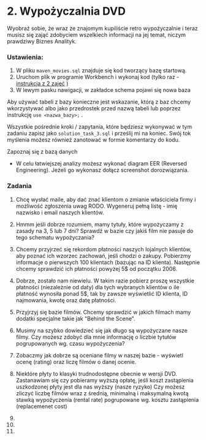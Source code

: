 # 2. Wypożyczalnia DVD

Wyobraź sobie, że wraz ze znajomym kupiliście retro wypożyczalnie i teraz musisz się zająć zdobyciem wszelkiech informacji na jej temat, niczym prawdziwy Biznes Analityk. 


### Ustawienia:

1. W pliku `maven_movies.sql` znajduje się kod tworzący bazę startową.
2. Uruchom plik w programie Workbench i wykonaj kod (tylko raz - [instrukcja z 2 zajęć](https://youtu.be/so7xe0pO-bE?t=101) )
3. W lewym pasku nawigacji, w zakładce schema pojawi się nowa baza

Aby używać tabeli z bazy konieczne jest wskazanie, którą z baz chcemy wkorzystywać albo jako przedrostek przed nazwą tabeli lub poprzez instrukcję `use <nazwa_bazy>;` .

Wszystkie pośrednie kroki / zapytania, które będziesz wykonywać w tym zadaniu zapisz jako `solution_task_3.sql` i prześlij mi na koniec. Swój tok myślenia możesz również zanotować w formie komentarzy do kodu.


Zapoznaj się z bazą danych

- W celu łatwiejszej analizy możesz wykonać diagram EER (Reversed Engineering). Jeżeli go wykonasz dołącz screenshot dorozwiązania.

### Zadania

1. Chcę wysłać maile, aby dać znać klientom o zmianie właściciela firmy i możliwość zgłoszenia uwag RODO. Wygeneruj pełną listę - imię nazwisko i email naszych klientów.

2. Hmmm jeśli dobrze rozumiem, mamy tytuły, które wypożyczamy z zasady na 3, 5 lub 7 dni? Sprawdź w bazie czy jakiś film nie pasuje do tego schematu wypożyczania?

3. Chcemy przyjrzeć się rekordom płatności naszych lojalnych klientów, aby poznać ich wzorzec zachowań, jeśli chodzi o zakupy. Pobierzmy informacje o pierwszych 100 klientach (bazując na ID klienta). Następnie chcemy sprawdzić ich płatności powyżej 5$ od początku 2006.

4. Dobrze, zostało nam niewielu. W takim razie pobierz proszę wszystkie płatności (niezależnie od daty) dla tych wybranych klientów o ile płatność wynosiła ponad 5$, tak by zawsze wyświetlić ID klienta, ID najmowania, kwotę oraz datę płatności.

5. Przyjrzyj się bazie filmów. Chcemy sprawdzić w jakich filmach mamy dodatki specjalne takie jak "Behind the Scene".

6. Musimy na szybko dowiedzieć się jak długo są wypożyczane nasze filmy. Czy możesz zdobyć dla mnie informację o liczbie tytułów pogrupowanych wg. czasu wypożyczenia? 

7. Zobaczmy jak dobrze są oceniane filmy w naszej bazie - wyświetl ocenę (rating) oraz liczę filmów o danej ocenie.

8. Niektóre płyty to klasyki trudnodostępne obecnie w wersji DVD. Zastanawiam się czy pobieramy wyższą opłatę, jeśli koszt zastąpienia uszkodzonej płyty jest dla nas wyższy (nasze ryzyko) Czy możesz zliczyć liczbę filmów wraz z średnią, minimalną i maksymalną kwotą stawką wypożyczenia (rental rate) pogrupowane wg. kosztu zastąpienia (replacemenet cost)

9.

10.

11.
 


